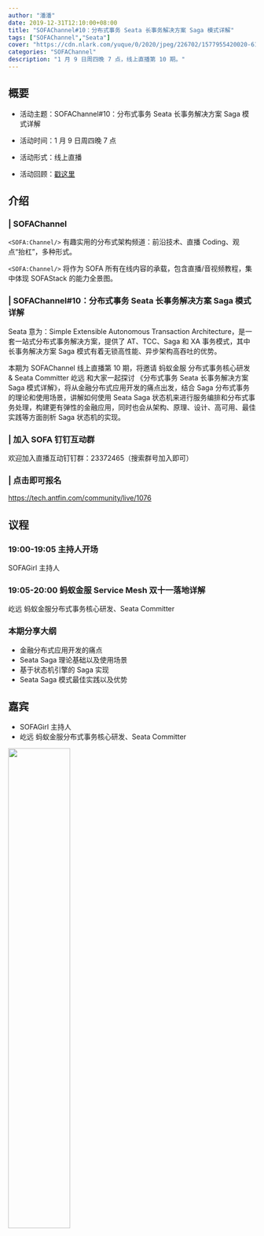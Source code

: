 ```yaml
---
author: "潘潘"
date: 2019-12-31T12:10:00+08:00
title: "SOFAChannel#10：分布式事务 Seata 长事务解决方案 Saga 模式详解"
tags: ["SOFAChannel","Seata"]
cover: "https://cdn.nlark.com/yuque/0/2020/jpeg/226702/1577955420020-6130e41b-14b0-46cc-a25e-e10fe19310ee.jpeg"
categories: "SOFAChannel"
description: "1 月 9 日周四晚 7 点，线上直播第 10 期。"
---
```


## 概要

- 活动主题：SOFAChannel#10：分布式事务 Seata 长事务解决方案 Saga 模式详解

- 活动时间：1 月 9 日周四晚 7 点

- 活动形式：线上直播

- 活动回顾：[戳这里](https://tech.antfin.com/community/live/1076)

## 介绍

### | SOFAChannel

`<SOFA:Channel/>` 有趣实用的分布式架构频道：前沿技术、直播 Coding、观点“抬杠”，多种形式。 

`<SOFA:Channel/>` 将作为 SOFA 所有在线内容的承载，包含直播/音视频教程，集中体现 SOFAStack 的能力全景图。

### | SOFAChannel#10：分布式事务 Seata 长事务解决方案 Saga 模式详解

Seata 意为：Simple Extensible Autonomous Transaction Architecture，是一套一站式分布式事务解决方案，提供了 AT、TCC、Saga 和 XA 事务模式，其中长事务解决方案 Saga 模式有着无锁高性能、异步架构高吞吐的优势。

本期为 SOFAChannel 线上直播第 10 期，将邀请 蚂蚁金服 分布式事务核心研发 & Seata Committer 屹远 和大家一起探讨 《分布式事务 Seata 长事务解决方案 Saga 模式详解》，将从金融分布式应用开发的痛点出发，结合 Saga 分布式事务的理论和使用场景，讲解如何使用 Seata Saga 状态机来进行服务编排和分布式事务处理，构建更有弹性的金融应用，同时也会从架构、原理、设计、高可用、最佳实践等方面剖析 Saga 状态机的实现。

### | 加入 SOFA 钉钉互动群

欢迎加入直播互动钉钉群：23372465（搜索群号加入即可）

### | 点击即可报名

<https://tech.antfin.com/community/live/1076>

## 议程

### 19:00-19:05  主持人开场

SOFAGirl 主持人

### 19:05-20:00  蚂蚁金服 Service Mesh 双十一落地详解

屹远 蚂蚁金服分布式事务核心研发、Seata Committer

### 本期分享大纲

- 金融分布式应用开发的痛点
- Seata Saga 理论基础以及使用场景
- 基于状态机引擎的 Saga 实现
- Seata Saga 模式最佳实践以及优势

## 嘉宾

- SOFAGirl  主持人
- 屹远 蚂蚁金服分布式事务核心研发、Seata Committer

<img src="https://cdn.nlark.com/yuque/0/2020/jpeg/226702/1577956424943-4f275610-6536-4dc3-94d5-2a7999f80f43.jpeg" width=50%>